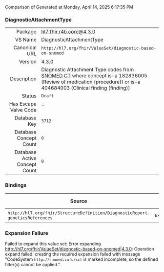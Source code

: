Comparison of 
Generated at Monday, April 14, 2025 6:17:35 PM

### DiagnosticAttachmentType

|      |     |
| ---: | --- |
| Package | hl7.fhir.r4b.core@4.3.0 |
| VS Name | DiagnosticAttachmentType |
| Canonical URL | `http://hl7.org/fhir/ValueSet/diagnostic-based-on-snomed` |
| Version | 4.3.0 |
| Description | Diagnostic Attachment Type codes from [SNOMED CT](http://snomed.info/sct) where concept is-a 182836005 (Review of medication (procedure)) or is-a 404684003 (Clinical finding (finding)) |
| Status | `Draft` |
| Has Escape Valve Code | `` |
| Database Key | `3712` |
| Database Concept Count | `0` |
| Database Active Concept Count | `0` |
### Bindings

| Source | Element | Binding | Strength | Element Short |
| ------ | ------- | ------- | -------- | ------------- |
| `http://hl7.org/fhir/StructureDefinition/DiagnosticReport-geneticsReferences` | `Extension.extension.value[x]` | `http://hl7.org/fhir/ValueSet/diagnostic-based-on-snomed` | `Example` | Value of extension |

### Expansion Failure

Failed to expand this value set: Error expanding http://hl7.org/fhir/ValueSet/diagnostic-based-on-snomed|4.3.0: Operation expand failed: creating the required expansion failed with message "CodeSystem `http://snomed.info/sct` is marked incomplete, so the defined filter(s) cannot be applied.".
